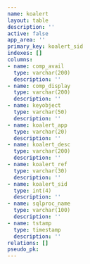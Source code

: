 ```yaml
---
name: koalert
layout: table
description: ''
active: false
app_area: ''
primary_key: koalert_sid
indexes: []
columns:
- name: comp_avail
  type: varchar(200)
  description: ''
- name: comp_display
  type: varchar(200)
  description: ''
- name: keyobject
  type: varchar(50)
  description: ''
- name: koalert_app
  type: varchar(20)
  description: ''
- name: koalert_desc
  type: varchar(200)
  description: ''
- name: koalert_ref
  type: varchar(30)
  description: ''
- name: koalert_sid
  type: int(4)
  description: ''
- name: sqlproc_name
  type: varchar(100)
  description: ''
- name: tstamp
  type: timestamp
  description: ''
relations: []
pseudo_pk: 
---
```


